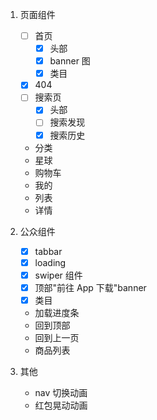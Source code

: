 1. 页面组件

   - [ ] 首页
     - [x] 头部
     - [x] banner 图
     - [x] 类目
   - [x] 404
   - [ ] 搜索页
     - [x] 头部
     - [ ] 搜索发现
     - [x] 搜索历史
   - 分类
   - 星球
   - 购物车
   - 我的
   - 列表
   - 详情

2. 公众组件

   - [x] tabbar
   - [x] loading
   - [x] swiper 组件
   - [x] 顶部"前往 App 下载"banner
   - [x] 类目
   - 加载进度条
   - 回到顶部
   - 回到上一页
   - 商品列表

3. 其他

   - nav 切换动画
   - 红包晃动动画
